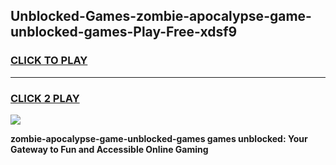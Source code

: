 
## Unblocked-Games-zombie-apocalypse-game-unblocked-games-Play-Free-xdsf9
<h3>
<a href="https://premium76.site?title=zombie-apocalypse-game-unblocked-games&ref=21A">CLICK TO PLAY</a></h3>
<hr>

<h3>
<a href="https://premium76.site?title=zombie-apocalypse-game-unblocked-games&ref=21A">CLICK 2 PLAY</a>
  
</h3>

<a href="https://premium76.site?title=zombie-apocalypse-game-unblocked-games&ref=21A"><img src="https://clearcache.store/games.png"></a>


**zombie-apocalypse-game-unblocked-games games unblocked: Your Gateway to Fun and Accessible Online Gaming**
